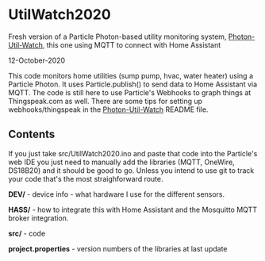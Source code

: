 # UtilWatch2020
Fresh version of a Particle Photon-based utility monitoring system, [Photon-Util-Watch](https://github.com/cecat/Photon-Util-Watch), this one using MQTT to connect with Home Assistant

12-October-2020  

This code monitors home utilities (sump pump, hvac, water heater) using a Particle Photon.
It uses Particle.publish() to send data to Home Assistant via MQTT.
The code is still here to use Particle's Webhooks to graph things at Thingspeak.com as well.
There are some tips for setting up webhooks/thingspeak in the 
[Photon-Util-Watch](https://github.com/cecat/Photon-Util-Watch) README file.

## Contents

If you just take src/UtilWatch2020.ino and paste that code into the Particle's web IDE you
just need to manually add the libraries (MQTT, OneWire, DS18B20) and it should be good to go.
Unless you intend to use git to track your code that's the most straighforward route. 

**DEV/** - device info - what hardware I use for the different sensors.

**HASS/** - how to integrate this with Home Assistant and the Mosquitto MQTT broker integration.

**src/** - code

**project.properties** - version numbers of the libraries at last update

